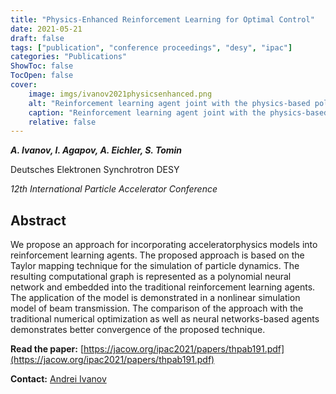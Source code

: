 ```yaml
---
title: "Physics-Enhanced Reinforcement Learning for Optimal Control"
date: 2021-05-21
draft: false
tags: ["publication", "conference proceedings", "desy", "ipac"]
categories: "Publications"
ShowToc: false
TocOpen: false
cover:
    image: imgs/ivanov2021physicsenhanced.png
    alt: "Reinforcement learning agent joint with the physics-based polynomial neural network."
    caption: "Reinforcement learning agent joint with the physics-based polynomial neural network."
    relative: false
---
```


_**A. Ivanov, I. Agapov, A. Eichler, S. Tomin**_

Deutsches Elektronen Synchrotron DESY

_12th International Particle Accelerator Conference_

## Abstract

We propose an approach for incorporating acceleratorphysics models into reinforcement learning agents. The proposed approach is based on the Taylor mapping technique for the simulation of particle dynamics. The resulting computational graph is represented as a polynomial neural network and embedded into the traditional reinforcement learning agents. The application of the model is demonstrated in a nonlinear simulation model of beam transmission. The comparison of the approach with the traditional numerical optimization as well as neural networks-based agents demonstrates better convergence of the proposed technique.

**Read the paper:** [https://jacow.org/ipac2021/papers/thpab191.pdf](https://jacow.org/ipac2021/papers/thpab191.pdf)

**Contact:** [Andrei Ivanov](mailto:andrei.ivanov@desy.de)

